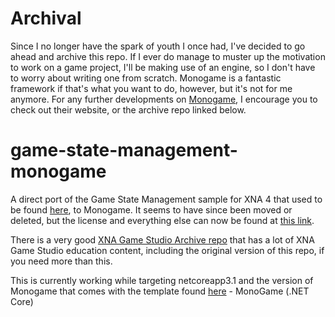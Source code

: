 # Archival

Since I no longer have the spark of youth I once had, I've decided to go ahead and archive this repo. If I ever do
manage to muster up the motivation to work on a game project, I'll be making use of an engine, so I don't have to
worry about writing one from scratch. Monogame is a fantastic framework if that's what you want to do, however, but
it's not for me anymore. For any further developments on [Monogame](https://monogame.net/), I encourage you to check
out their website, or the archive repo linked below.

# game-state-management-monogame
A direct port of the Game State Management sample for XNA 4 that used to be found
[here](http://xbox.create.msdn.com/en-US/education/catalog/sample/game_state_management), to Monogame.
It seems to have since been moved or deleted, but the license and everything else can now be found at [this link](https://github.com/SimonDarksideJ/XNAGameStudio/wiki/Game-State-Management-(Mango,-C%23VB)).

There is a very good [XNA Game Studio Archive repo](https://github.com/SimonDarksideJ/XNAGameStudio/wiki) that has a lot
of XNA Game Studio education content, including the original version of this repo, if you need more than this.

This is currently working while targeting netcoreapp3.1 and the version of Monogame that comes with the template found
[here](https://github.com/dotnet/templating/wiki/Available-templates-for-dotnet-new) - MonoGame (.NET Core)
